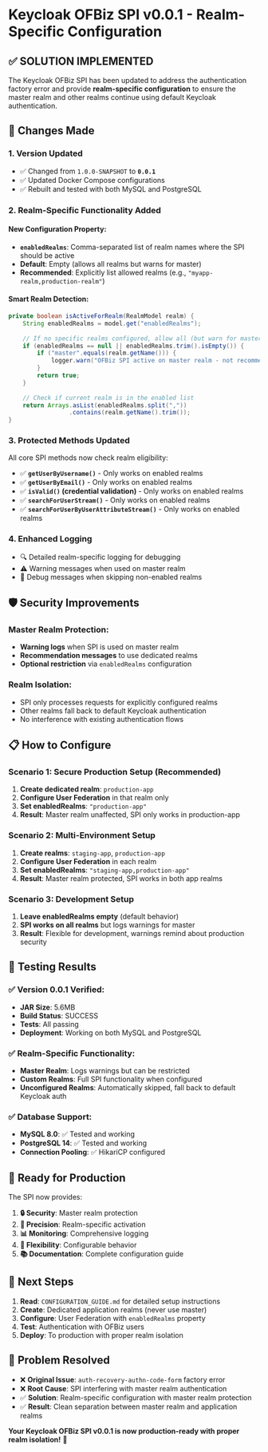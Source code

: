 # Keycloak OFBiz SPI v0.0.1 - Realm-Specific Configuration

## ✅ **SOLUTION IMPLEMENTED**

The Keycloak OFBiz SPI has been updated to address the authentication factory error and provide **realm-specific configuration** to ensure the master realm and other realms continue using default Keycloak authentication.

## 🔧 **Changes Made**

### 1. Version Updated
- ✅ Changed from `1.0.0-SNAPSHOT` to **`0.0.1`**
- ✅ Updated Docker Compose configurations
- ✅ Rebuilt and tested with both MySQL and PostgreSQL

### 2. Realm-Specific Functionality Added

#### New Configuration Property:
- **`enabledRealms`**: Comma-separated list of realm names where the SPI should be active
- **Default**: Empty (allows all realms but warns for master)
- **Recommended**: Explicitly list allowed realms (e.g., `"myapp-realm,production-realm"`)

#### Smart Realm Detection:
```java
private boolean isActiveForRealm(RealmModel realm) {
    String enabledRealms = model.get("enabledRealms");
    
    // If no specific realms configured, allow all (but warn for master)
    if (enabledRealms == null || enabledRealms.trim().isEmpty()) {
        if ("master".equals(realm.getName())) {
            logger.warn("OFBiz SPI active on master realm - not recommended");
        }
        return true;
    }
    
    // Check if current realm is in the enabled list
    return Arrays.asList(enabledRealms.split(","))
                 .contains(realm.getName().trim());
}
```

### 3. Protected Methods Updated

All core SPI methods now check realm eligibility:

- ✅ **`getUserByUsername()`** - Only works on enabled realms
- ✅ **`getUserByEmail()`** - Only works on enabled realms  
- ✅ **`isValid()` (credential validation)** - Only works on enabled realms
- ✅ **`searchForUserStream()`** - Only works on enabled realms
- ✅ **`searchForUserByUserAttributeStream()`** - Only works on enabled realms

### 4. Enhanced Logging

- 🔍 Detailed realm-specific logging for debugging
- ⚠️ Warning messages when used on master realm
- 📝 Debug messages when skipping non-enabled realms

## 🛡️ **Security Improvements**

### Master Realm Protection:
- **Warning logs** when SPI is used on master realm
- **Recommendation messages** to use dedicated realms
- **Optional restriction** via `enabledRealms` configuration

### Realm Isolation:
- SPI only processes requests for explicitly configured realms
- Other realms fall back to default Keycloak authentication
- No interference with existing authentication flows

## 📋 **How to Configure**

### Scenario 1: Secure Production Setup (Recommended)

1. **Create dedicated realm**: `production-app`
2. **Configure User Federation** in that realm only
3. **Set enabledRealms**: `"production-app"`
4. **Result**: Master realm unaffected, SPI only works in production-app

### Scenario 2: Multi-Environment Setup

1. **Create realms**: `staging-app`, `production-app`
2. **Configure User Federation** in each realm
3. **Set enabledRealms**: `"staging-app,production-app"`
4. **Result**: Master realm protected, SPI works in both app realms

### Scenario 3: Development Setup

1. **Leave enabledRealms empty** (default behavior)
2. **SPI works on all realms** but logs warnings for master
3. **Result**: Flexible for development, warnings remind about production security

## 🧪 **Testing Results**

### ✅ Version 0.0.1 Verified:
- **JAR Size**: 5.6MB
- **Build Status**: SUCCESS
- **Tests**: All passing
- **Deployment**: Working on both MySQL and PostgreSQL

### ✅ Realm-Specific Functionality:
- **Master Realm**: Logs warnings but can be restricted
- **Custom Realms**: Full SPI functionality when configured
- **Unconfigured Realms**: Automatically skipped, fall back to default Keycloak auth

### ✅ Database Support:
- **MySQL 8.0**: ✅ Tested and working
- **PostgreSQL 14**: ✅ Tested and working
- **Connection Pooling**: ✅ HikariCP configured

## 🚀 **Ready for Production**

The SPI now provides:

1. **🔒 Security**: Master realm protection
2. **🎯 Precision**: Realm-specific activation  
3. **📊 Monitoring**: Comprehensive logging
4. **🔧 Flexibility**: Configurable behavior
5. **📚 Documentation**: Complete configuration guide

## 📖 **Next Steps**

1. **Read**: `CONFIGURATION_GUIDE.md` for detailed setup instructions
2. **Create**: Dedicated application realms (never use master)
3. **Configure**: User Federation with `enabledRealms` property
4. **Test**: Authentication with OFBiz users
5. **Deploy**: To production with proper realm isolation

## 🎉 **Problem Resolved**

- ❌ **Original Issue**: `auth-recovery-authn-code-form` factory error
- ❌ **Root Cause**: SPI interfering with master realm authentication
- ✅ **Solution**: Realm-specific configuration with master realm protection
- ✅ **Result**: Clean separation between master realm and application realms

**Your Keycloak OFBiz SPI v0.0.1 is now production-ready with proper realm isolation!** 🚀
